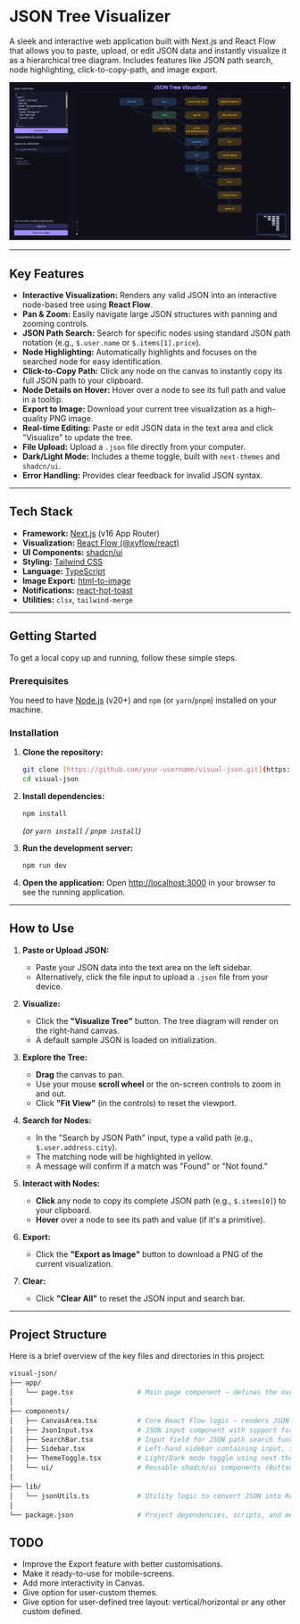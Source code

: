 # JSON Tree Visualizer

A sleek and interactive web application built with Next.js and React Flow that allows you to paste, upload, or edit JSON data and instantly visualize it as a hierarchical tree diagram. Includes features like JSON path search, node highlighting, click-to-copy-path, and image export.

![JSON Tree Visualizer Screenshot](https://github.com/ankitku3101/visual-json/blob/main/screenshot.png)

---

## Key Features

* **Interactive Visualization:** Renders any valid JSON into an interactive node-based tree using **React Flow**.
* **Pan & Zoom:** Easily navigate large JSON structures with panning and zooming controls.
* **JSON Path Search:** Search for specific nodes using standard JSON path notation (e.g., `$.user.name` or `$.items[1].price`).
* **Node Highlighting:** Automatically highlights and focuses on the searched node for easy identification.
* **Click-to-Copy Path:** Click any node on the canvas to instantly copy its full JSON path to your clipboard.
* **Node Details on Hover:** Hover over a node to see its full path and value in a tooltip.
* **Export to Image:** Download your current tree visualization as a high-quality PNG image.
* **Real-time Editing:** Paste or edit JSON data in the text area and click "Visualize" to update the tree.
* **File Upload:** Upload a `.json` file directly from your computer.
* **Dark/Light Mode:** Includes a theme toggle, built with `next-themes` and `shadcn/ui`.
* **Error Handling:** Provides clear feedback for invalid JSON syntax.

---

## Tech Stack

* **Framework:** [Next.js](https://nextjs.org/) (v16 App Router)
* **Visualization:** [React Flow (@xyflow/react)](https://reactflow.dev/)
* **UI Components:** [shadcn/ui](https://ui.shadcn.com/)
* **Styling:** [Tailwind CSS](https://tailwindcss.com/)
* **Language:** [TypeScript](https://www.typescriptlang.org/)
* **Image Export:** [html-to-image](https://github.com/bubkoo/html-to-image)
* **Notifications:** [react-hot-toast](https://react-hot-toast.com/)
* **Utilities:** `clsx`, `tailwind-merge`

---

## Getting Started

To get a local copy up and running, follow these simple steps.

### Prerequisites

You need to have [Node.js](https://nodejs.org/en/) (v20+) and `npm` (or `yarn`/`pnpm`) installed on your machine.

### Installation

1.  **Clone the repository:**
    ```sh
    git clone [https://github.com/your-username/visual-json.git](https://github.com/your-username/visual-json.git)
    cd visual-json
    ```

2.  **Install dependencies:**
    ```sh
    npm install
    ```
    *(or `yarn install` / `pnpm install`)*

3.  **Run the development server:**
    ```sh
    npm run dev
    ```

4.  **Open the application:**
    Open [http://localhost:3000](http://localhost:3000) in your browser to see the running application.

---

## How to Use

1.  **Paste or Upload JSON:**
    * Paste your JSON data into the text area on the left sidebar.
    * Alternatively, click the file input to upload a `.json` file from your device.

2.  **Visualize:**
    * Click the **"Visualize Tree"** button. The tree diagram will render on the right-hand canvas.
    * A default sample JSON is loaded on initialization.

3.  **Explore the Tree:**
    * **Drag** the canvas to pan.
    * Use your mouse **scroll wheel** or the on-screen controls to zoom in and out.
    * Click **"Fit View"** (in the controls) to reset the viewport.

4.  **Search for Nodes:**
    * In the "Search by JSON Path" input, type a valid path (e.g., `$.user.address.city`).
    * The matching node will be highlighted in yellow.
    * A message will confirm if a match was "Found" or "Not found."

5.  **Interact with Nodes:**
    * **Click** any node to copy its complete JSON path (e.g., `$.items[0]`) to your clipboard.
    * **Hover** over a node to see its path and value (if it's a primitive).

6.  **Export:**
    * Click the **"Export as Image"** button to download a PNG of the current visualization.

7.  **Clear:**
    * Click **"Clear All"** to reset the JSON input and search bar.

---

## Project Structure

Here is a brief overview of the key files and directories in this project:
```sh
visual-json/
├── app/
│   └── page.tsx                # Main page component — defines the overall layout and structure
│
├── components/
│   ├── CanvasArea.tsx          # Core React Flow logic — renders JSON as a node graph, handles interactions & highlighting
│   ├── JsonInput.tsx           # JSON input component with support for manual entry and file upload
│   ├── SearchBar.tsx           # Input field for JSON path search functionality
│   ├── Sidebar.tsx             # Left-hand sidebar containing input, search, and action buttons
│   ├── ThemeToggle.tsx         # Light/Dark mode toggle using next-themes
│   └── ui/                     # Reusable shadcn/ui components (Button, Input, Textarea, etc.)
│
├── lib/
│   └── jsonUtils.ts            # Utility logic to convert JSON into React Flow nodes and edges
│
└── package.json                # Project dependencies, scripts, and metadata
```

## TODO

* Improve the Export feature with better customisations.
* Make it ready-to-use for mobile-screens.
* Add more interactivity in Canvas.
* Give option for user-custom themes. 
* Give option for user-defined tree layout: vertical/horizontal or any other custom defined.